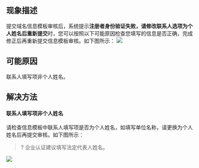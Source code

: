 ## 现象描述
提交域名信息模板审核后，系统提示**注册者身份验证失败，请修改联系人选项为个人姓名后重新提交**时，您可以按照以下可能原因检查您填写的信息是否正确，完成修正后再重新提交信息模板审核。如下图所示：
![](https://qcloudimg.tencent-cloud.cn/raw/80e0ad5058b0386530adddfbae16a5fc.png)

## 可能原因
联系人填写项非个人姓名。

## 解决方法

#### 联系人填写项非个人姓名
请检查信息模板中联系人填写项是否为个人姓名，如填写单位名称，请更换为个人姓名后再提交审核。如下图所示：
>? 企业认证建议填写法定代表人姓名。
>
![](https://qcloudimg.tencent-cloud.cn/raw/56f7c542a2dcf00cb3c9167b2073542b.png)
